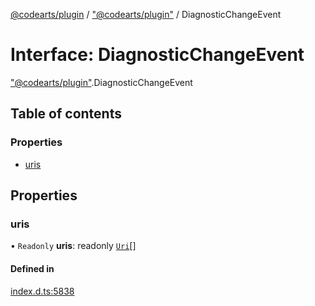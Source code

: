 [@codearts/plugin](../README.md) / ["@codearts/plugin"](../modules/_codearts_plugin_.md) / DiagnosticChangeEvent

# Interface: DiagnosticChangeEvent

["@codearts/plugin"](../modules/_codearts_plugin_.md).DiagnosticChangeEvent

## Table of contents

### Properties

- [uris](codearts_plugin_.DiagnosticChangeEvent.md#uris)

## Properties

### uris

• `Readonly` **uris**: readonly [`Uri`](../classes/codearts_plugin_.Uri.md)[]

#### Defined in

[index.d.ts:5838](https://github.com/huaweicloud/cloudide-plugin-api/blob/d4de966/index.d.ts#L5838)
